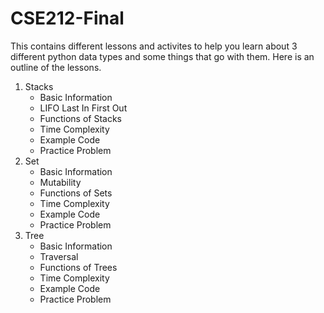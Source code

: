# CSE212-Final
This contains different lessons and activites to help you learn about 3 different python data types and some things that go with them. Here is an outline of the lessons.

1. Stacks
    - Basic Information
    - LIFO Last In First Out
    - Functions of Stacks
    - Time Complexity
    - Example Code
    - Practice Problem
2. Set
    - Basic Information
    - Mutability
    - Functions of Sets
    - Time Complexity
    - Example Code
    - Practice Problem
3. Tree
    - Basic Information
    - Traversal
    - Functions of Trees
    - Time Complexity
    - Example Code
    - Practice Problem